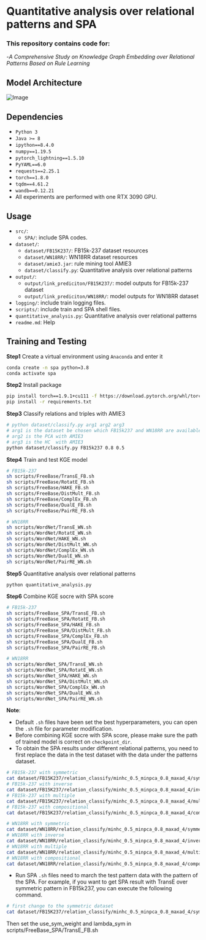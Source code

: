 # Quantitative analysis over relational patterns and SPA
### This repository contains code for:
-*A Comprehensive Study on Knowledge Graph Embedding over Relational Patterns Based on Rule Learning*

## Model Architecture
<!-- <img src="structure.png" width = 100%height = 100%/> -->
![Image](https://github.com/zhouxiaolun0716/Analysis-relational-patterns-and-SPA/blob/main/structure.png)



## Dependencies

- ```Python 3```
- ```Java >= 8```
- ```ipython==8.4.0```
- ```numpy==1.19.5```
- ```pytorch_lightning==1.5.10```
- ```PyYAML==6.0```
- ```requests==2.25.1```
- ```torch==1.8.0```
- ```tqdm==4.61.2```
- ```wandb==0.12.21```
- All experiments are performed with one RTX 3090 GPU.

## Usage
- `src/`:
    - `SPA/`: include SPA codes.
- `dataset/`: 
    - `dataset/FB15K237/`: FB15k-237 dataset resources
    - `dataset/WN18RR/`: WN18RR dataset resources
    - `dataset/amie3.jar`: rule mining tool AMIE3
    - `dataset/classify.py`: Quantitative analysis over relational patterns
- `output/`: 
    - `output/link_prediciton/FB15K237/`: model outputs for FB15k-237 dataset
    - `output/link_prediciton/WN18RR/`: model outputs for WN18RR dataset
- `logging/`: include train logging files.
- `scripts/`: include train and SPA shell files.
- `quantitative_analysis.py`: Quantitative analysis over relational patterns 
- `readme.md`: Help

## Training and Testing

**Step1** Create a virtual environment using ```Anaconda``` and enter it
```bash
conda create -n spa python=3.8
conda activate spa
```

**Step2** Install package
```bash
pip install torch==1.9.1+cu111 -f https://download.pytorch.org/whl/torch_stable.html
pip install -r requirements.txt

```

**Step3** Classify relations and triples with AMIE3
```bash
# python dataset/classify.py arg1 arg2 arg3
# arg1 is the dataset be chosen which FB15k237 and WN18RR are available
# arg2 is the PCA with AMIE3
# arg3 is the HC  with AMIE3
python dataset/classify.py FB15k237 0.8 0.5

```

**Step4** Train and test KGE model
```bash
# FB15k-237
sh scripts/FreeBase/TransE_FB.sh
sh scripts/FreeBase/RotatE_FB.sh
sh scripts/FreeBase/HAKE_FB.sh
sh scripts/FreeBase/DistMult_FB.sh
sh scripts/FreeBase/ComplEx_FB.sh
sh scripts/FreeBase/DualE_FB.sh
sh scripts/FreeBase/PairRE_FB.sh
```

```bash
# WN18RR
sh scripts/WordNet/TransE_WN.sh
sh scripts/WordNet/RotatE_WN.sh
sh scripts/WordNet/HAKE_WN.sh
sh scripts/WordNet/DistMult_WN.sh
sh scripts/WordNet/ComplEx_WN.sh
sh scripts/WordNet/DualE_WN.sh
sh scripts/WordNet/PairRE_WN.sh
```

**Step5** Quantitative analysis over relational patterns
```bash
python quantitative_analysis.py
```

**Step6** Combine KGE socre with SPA score
```bash
# FB15k-237
sh scripts/FreeBase_SPA/TransE_FB.sh
sh scripts/FreeBase_SPA/RotatE_FB.sh
sh scripts/FreeBase_SPA/HAKE_FB.sh
sh scripts/FreeBase_SPA/DistMult_FB.sh
sh scripts/FreeBase_SPA/ComplEx_FB.sh
sh scripts/FreeBase_SPA/DualE_FB.sh
sh scripts/FreeBase_SPA/PairRE_FB.sh
```

```bash
# WN18RR
sh scripts/WordNet_SPA/TransE_WN.sh
sh scripts/WordNet_SPA/RotatE_WN.sh
sh scripts/WordNet_SPA/HAKE_WN.sh
sh scripts/WordNet_SPA/DistMult_WN.sh
sh scripts/WordNet_SPA/ComplEx_WN.sh
sh scripts/WordNet_SPA/DualE_WN.sh
sh scripts/WordNet_SPA/PairRE_WN.sh
```

**Note**: 
- Default `.sh` files have been set the best hyperparameters, you can open the `.sh` file for parameter</a> modification.
- Before combining KGE socre with SPA score, please make sure the path of trained model is correct on `checkpoint_dir`.
- To obtain the SPA results under different relational patterns, you need to first replace the data in the test dataset with the data under the patterns dataset.
```bash
# FB15k-237 with symmetric 
cat dataset/FB15K237/relation_classify/minhc_0.5_minpca_0.8_maxad_4/symmetric/num_constrain_0.txt > dataset/FB15K237/test.txt
# FB15k-237 with inverse 
cat dataset/FB15K237/relation_classify/minhc_0.5_minpca_0.8_maxad_4/inverse/num_constrain_0.txt > dataset/FB15K237/test.txt
# FB15k-237 with multiple 
cat dataset/FB15K237/relation_classify/minhc_0.5_minpca_0.8_maxad_4/multiple/num_constrain_0.txt > dataset/FB15K237/test.txt
# FB15k-237 with compositional 
cat dataset/FB15K237/relation_classify/minhc_0.5_minpca_0.8_maxad_4/compose2/num_constrain_0.txt > dataset/FB15K237/test.txt

# WN18RR with symmetric 
cat dataset/WN18RR/relation_classify/minhc_0.5_minpca_0.8_maxad_4/symmetric/num_constrain_0.txt > dataset/WN18RR/test.txt
# WN18RR with inverse 
cat dataset/WN18RR/relation_classify/minhc_0.5_minpca_0.8_maxad_4/inverse/num_constrain_0.txt > dataset/WN18RR/test.txt
# WN18RR with multiple 
cat dataset/WN18RR/relation_classify/minhc_0.5_minpca_0.8_maxad_4/multiple/num_constrain_0.txt > dataset/WN18RR/test.txt
# WN18RR with compositional 
cat dataset/WN18RR/relation_classify/minhc_0.5_minpca_0.8_maxad_4/compose2/num_constrain_0.txt > dataset/WN18RR/test.txt
```
- Run SPA  `.sh` files need to march the test pattern data with the pattern of the SPA. For example, if you want to get SPA result with TransE over symmetric pattern in FB15k237, you can execute the following command.
```bash
# first change to the symmetric dataset
cat dataset/FB15K237/relation_classify/minhc_0.5_minpca_0.8_maxad_4/symmetric/num_constrain_0.txt > dataset/FB15K237/test.txt
```
Then set the use_sym_weight and lambda_sym in scripts/FreeBase_SPA/TransE_FB.sh
